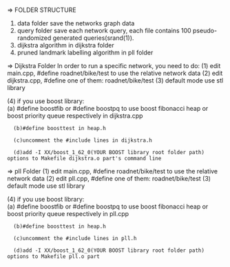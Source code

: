=> FOLDER STRUCTURE
1. data folder save the networks graph data
2. query folder save each network query, each file contains 100 pseudo-randomized generated queries(srand(1)).
3. dijkstra algorithm in dijkstra folder
4. pruned landmark labelling algorithm in pll folder


=> Dijkstra Folder
In order to run a specific network, you need to do:
   (1) edit main.cpp, #define roadnet/bike/test to use the relative network data
   (2) edit dijkstra.cpp, #define one of them: roadnet/bike/test 
   (3) default mode use stl library
      
   (4) if you use boost library:   
      (a) #define boostfib or #define boostpq to use boost fibonacci heap or boost 
          priority queue respectively in dijkstra.cpp

      (b)#define boosttest in heap.h  
      
      (c)uncomment the #include lines in dijkstra.h
      
      (d)add -I XX/boost_1_62_0(YOUR BOOST library root folder path) options to Makefile dijkstra.o part's command line


=> pll Folder
  (1) edit main.cpp, #define roadnet/bike/test to use the relative network data
  (2) edit pll.cpp, #define one of them: roadnet/bike/test
  (3) default mode use stl library
      
  (4) if you use boost library:   
      (a) #define boostfib or #define boostpq to use boost fibonacci heap or boost 
          priority queue respectively in pll.cpp

      (b)#define boosttest in heap.h  
      
      (c)uncomment the #include lines in pll.h
      
      (d)add -I XX/boost_1_62_0(YOUR BOOST library root folder path) options to Makefile pll.o part


